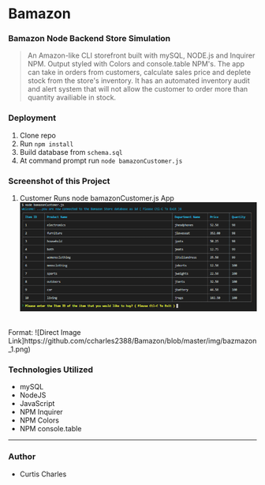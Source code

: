 # Bamazon
### Bamazon Node Backend Store Simulation

>An Amazon-like CLI storefront built with mySQL, NODE.js and Inquirer NPM. Output styled with Colors and console.table NPM's. The app can take in orders from customers, calculate sales price and deplete stock from the store's inventory. It has an automated inventory audit and alert system that will not allow the customer to order more than quantity availiable in stock.

### Deployment

1. Clone repo
2. Run `npm install`
3. Build database from `schema.sql`
4. At command prompt run `node bamazonCustomer.js`

### Screenshot of this Project

1. Customer Runs node bamazonCustomer.js App
![GitHub Logo](/img/bazmazon_1.png)
<br>
Format: ![Direct Image Link]https://github.com/ccharles2388/Bamazon/blob/master/img/bazmazon_1.png)


### Technologies Utilized

* mySQL
* NodeJS
* JavaScript
* NPM Inquirer
* NPM Colors
* NPM console.table

---

### Author

* Curtis Charles